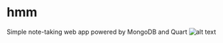 # hmm
Simple note-taking web app powered by MongoDB and Quart
![alt text](/static/image/preview.png "preview.")
